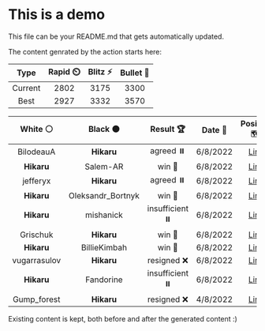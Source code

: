 # This is a demo

This file can be your README.md that gets automatically updated.

The content genrated by the action starts here:

<!--START_SECTION:chessStats-->
<!-- Automatically generated with https://github.com/Balastrong/chess-stats-action -->

| Type | Rapid ⏲️ | Blitz ⚡ | Bullet 🔫 |
|:---:|:---:|:---:|:---:|
| Current | 2802 | 3175 | 3300 |
| Best | 2927 | 3332 | 3570 |

| White ⚪ | Black ⚫ | Result 🏆 | Date 📅 | Position 🗺️ | Type 🕕 |
|:---:|:---:|:---:|:---:|:---:|:---:|
| BilodeauA | **Hikaru** | agreed ⏸️ | 6/8/2022 | <a href="http://www.ee.unb.ca/cgi-bin/tervo/fen.pl?select=rnbqkbnr/pppp1ppp/8/4p3/4P3/8/PPPP1PPP/RNBQKBNR w KQkq e6">Link</a> | Rapid |
| **Hikaru** | Salem-AR | win 🥇 | 6/8/2022 | <a href="http://www.ee.unb.ca/cgi-bin/tervo/fen.pl?select=8/Q1k2q2/p3p3/1p2p3/4P1p1/1PP4N/P2r1PK1/8 b - -">Link</a> | Rapid |
| jefferyx | **Hikaru** | agreed ⏸️ | 6/8/2022 | <a href="http://www.ee.unb.ca/cgi-bin/tervo/fen.pl?select=r1b1kb1r/ppp1qp1p/4n1p1/3p4/5P2/3B2N1/PPP3PP/R1BQR1K1 b kq f3">Link</a> | Rapid |
| **Hikaru** | Oleksandr_Bortnyk | win 🥇 | 6/8/2022 | <a href="http://www.ee.unb.ca/cgi-bin/tervo/fen.pl?select=R2k4/8/1PK2p2/2B1b1p1/4P1P1/2r2P2/8/8 b - -">Link</a> | Rapid |
| **Hikaru** | mishanick | insufficient ⏸️ | 6/8/2022 | <a href="http://www.ee.unb.ca/cgi-bin/tervo/fen.pl?select=5k2/8/8/5n2/4K3/8/8/8 w - -">Link</a> | Rapid |
| Grischuk | **Hikaru** | win 🥇 | 6/8/2022 | <a href="http://www.ee.unb.ca/cgi-bin/tervo/fen.pl?select=8/8/3kP2p/p3p1pP/Pp2P1B1/2rpbP2/2P5/2RK4 w - -">Link</a> | Rapid |
| **Hikaru** | BillieKimbah | win 🥇 | 6/8/2022 | <a href="http://www.ee.unb.ca/cgi-bin/tervo/fen.pl?select=4r3/4Pqpk/4Q3/5p1p/P4P2/6P1/6K1/4R3 b - -">Link</a> | Rapid |
| vugarrasulov | **Hikaru** | resigned ❌ | 6/8/2022 | <a href="http://www.ee.unb.ca/cgi-bin/tervo/fen.pl?select=7R/1p1r3n/1pp4k/8/2P2P2/2P2KP1/P1B5/8 b - -">Link</a> | Rapid |
| **Hikaru** | Fandorine | insufficient ⏸️ | 6/8/2022 | <a href="http://www.ee.unb.ca/cgi-bin/tervo/fen.pl?select=8/8/8/3k4/2n5/N7/K7/8 b - -">Link</a> | Rapid |
| Gump_forest | **Hikaru** | resigned ❌ | 4/8/2022 | <a href="http://www.ee.unb.ca/cgi-bin/tervo/fen.pl?select=rnbqk1nr/1pp1ppbp/p2p2p1/8/P2PPP2/2N5/1PP3PP/R1BQKBNR b KQkq a3">Link</a> | Blitz |

<!--END_SECTION:chessStats-->

Existing content is kept, both before and after the generated content :)
